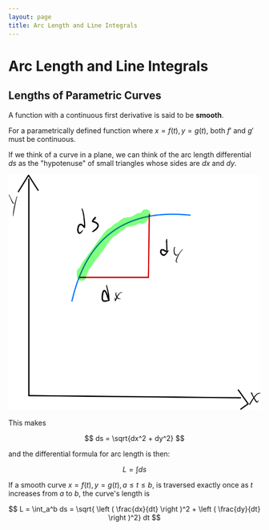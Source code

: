 ```yaml
---
layout: page
title: Arc Length and Line Integrals
---
```


# Arc Length and Line Integrals

## Lengths of Parametric Curves

A function with a continuous first derivative is said to be **smooth**.

For a parametrically defined function where $x = f(t), y = g(t)$, both $f'$ and $g'$ must be continuous.

If we think of a curve in a plane, we can think of the arc length differential $ds$ as the "hypotenuse" of small triangles whose sides are $dx$ and $dy$.

![Arc Length Differential](ds.png "arc length differential")

This makes

$$ ds = \sqrt{dx^2 + dy^2} $$

and the differential formula for arc length is then:

$$ L = \int ds $$

If a smooth curve $x = f(t), y = g(t), a \le t \le b$, is traversed exactly once as $t$ increases from $a$ to $b$, the curve's length is

$$ L = \int_a^b ds = \sqrt{ \left ( \frac{dx}{dt} \right )^2 + \left ( \frac{dy}{dt} \right )^2} dt $$
